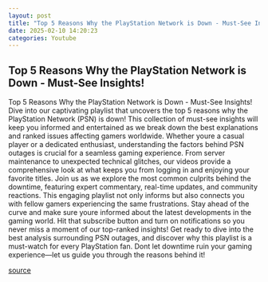 ```yaml
---
layout: post
title: "Top 5 Reasons Why the PlayStation Network is Down - Must-See Insights!"
date: 2025-02-10 14:20:23
categories: Youtube
---
```


## Top 5 Reasons Why the PlayStation Network is Down - Must-See Insights!

Top 5 Reasons Why the PlayStation Network is Down - Must-See Insights!
Dive into our captivating playlist that uncovers the top 5 reasons why the PlayStation Network (PSN) is down! This collection of must-see insights will keep you informed and entertained as we break down the best explanations and ranked issues affecting gamers worldwide. 
Whether youre a casual player or a dedicated enthusiast, understanding the factors behind PSN outages is crucial for a seamless gaming experience. From server maintenance to unexpected technical glitches, our videos provide a comprehensive look at what keeps you from logging in and enjoying your favorite titles. 
Join us as we explore the most common culprits behind the downtime, featuring expert commentary, real-time updates, and community reactions. This engaging playlist not only informs but also connects you with fellow gamers experiencing the same frustrations. 
Stay ahead of the curve and make sure youre informed about the latest developments in the gaming world. Hit that subscribe button and turn on notifications so you never miss a moment of our top-ranked insights! 
Get ready to dive into the best analysis surrounding PSN outages, and discover why this playlist is a must-watch for every PlayStation fan. Dont let downtime ruin your gaming experience—let us guide you through the reasons behind it!

[source](https://www.youtube.com/playlist?list=PLWn1UwZrNc3XE6Z4WGRU2byUH7QWzn8Ge)